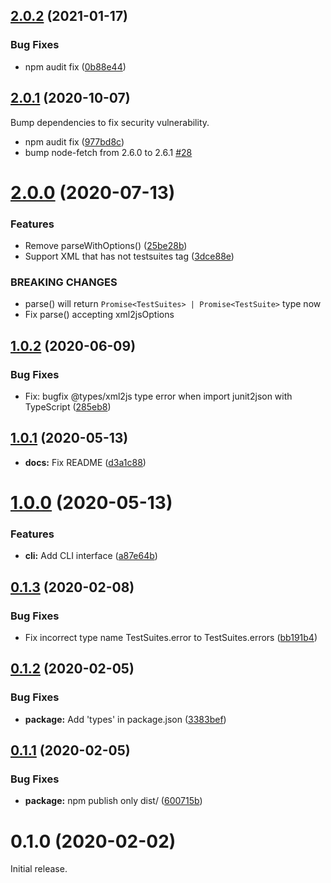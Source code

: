 ## [2.0.2](https://github.com/Kesin11/ts-junit2json/compare/v2.0.1...v2.0.2) (2021-01-17)


### Bug Fixes

* npm audit fix ([0b88e44](https://github.com/Kesin11/ts-junit2json/commit/0b88e441d077f14e0443b7260393b65b0ff78335))



## [2.0.1](https://github.com/Kesin11/ts-junit2json/compare/v2.0.0...v2.0.1) (2020-10-07)

Bump dependencies to fix security vulnerability.

* npm audit fix ([977bd8c](https://github.com/Kesin11/ts-junit2json/commit/977bd8c99fd569527f7a9f6411092e52c0aea98e))
* bump node-fetch from 2.6.0 to 2.6.1 [#28](https://github.com/Kesin11/ts-junit2json/pull/28)


# [2.0.0](https://github.com/Kesin11/ts-junit2json/compare/v1.0.2...v2.0.0) (2020-07-13)


### Features

* Remove parseWithOptions() ([25be28b](https://github.com/Kesin11/ts-junit2json/commit/25be28b5e1743611ae1b0280b27d877fa0a9c1ad))
* Support XML that has not testsuites tag ([3dce88e](https://github.com/Kesin11/ts-junit2json/commit/3dce88ebfdda57882ec014fd917865c16c20c3d0))


### BREAKING CHANGES

* parse() will return `Promise<TestSuites> | Promise<TestSuite>` type now
* Fix parse() accepting xml2jsOptions



## [1.0.2](https://github.com/Kesin11/ts-junit2json/compare/v1.0.1...v1.0.2) (2020-06-09)


### Bug Fixes

* Fix: bugfix @types/xml2js type error when import junit2json with TypeScript ([285eb8](https://github.com/Kesin11/ts-junit2json/commit/285eb82cc0f3a786d86787c68227a91c3cb86ba4))


## [1.0.1](https://github.com/Kesin11/ts-junit2json/compare/v1.0.0...v1.0.1) (2020-05-13)


* **docs:** Fix README ([d3a1c88](https://github.com/Kesin11/ts-junit2json/commit/d3a1c881194988754c79bd2563cf5a94ea6a5ea2))



# [1.0.0](https://github.com/Kesin11/ts-junit2json/compare/v0.1.3...v1.0.0) (2020-05-13)


### Features

* **cli:** Add CLI interface ([a87e64b](https://github.com/Kesin11/ts-junit2json/commit/a87e64b805a1fab674678b1e5586589d50d613c4))



## [0.1.3](https://github.com/Kesin11/ts-junit2json/compare/v0.1.2...v0.1.3) (2020-02-08)


### Bug Fixes

* Fix incorrect type name TestSuites.error to TestSuites.errors ([bb191b4](https://github.com/Kesin11/ts-junit2json/commit/bb191b4215873568e82e659c5a740e133614a8de))



## [0.1.2](https://github.com/Kesin11/ts-junit2json/compare/v0.1.1...v0.1.2) (2020-02-05)


### Bug Fixes

* **package:** Add 'types' in package.json ([3383bef](https://github.com/Kesin11/ts-junit2json/commit/3383befc8e6e05eea18dbfdb48aea9aba97aa6e8))



## [0.1.1](https://github.com/Kesin11/ts-junit2json/compare/v0.1.0...v0.1.1) (2020-02-05)


### Bug Fixes

* **package:** npm publish only dist/ ([600715b](https://github.com/Kesin11/ts-junit2json/commit/600715ba02575c1d6876a18d2df4b878a2782026))



# 0.1.0 (2020-02-02)

Initial release.
